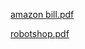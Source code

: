 [amazon bill.pdf](https://github.com/HumberCampusNavigator/North/files/2439829/amazon.bill.pdf)


[robotshop.pdf](https://github.com/HumberCampusNavigator/North/files/2439831/robotshop.pdf)
